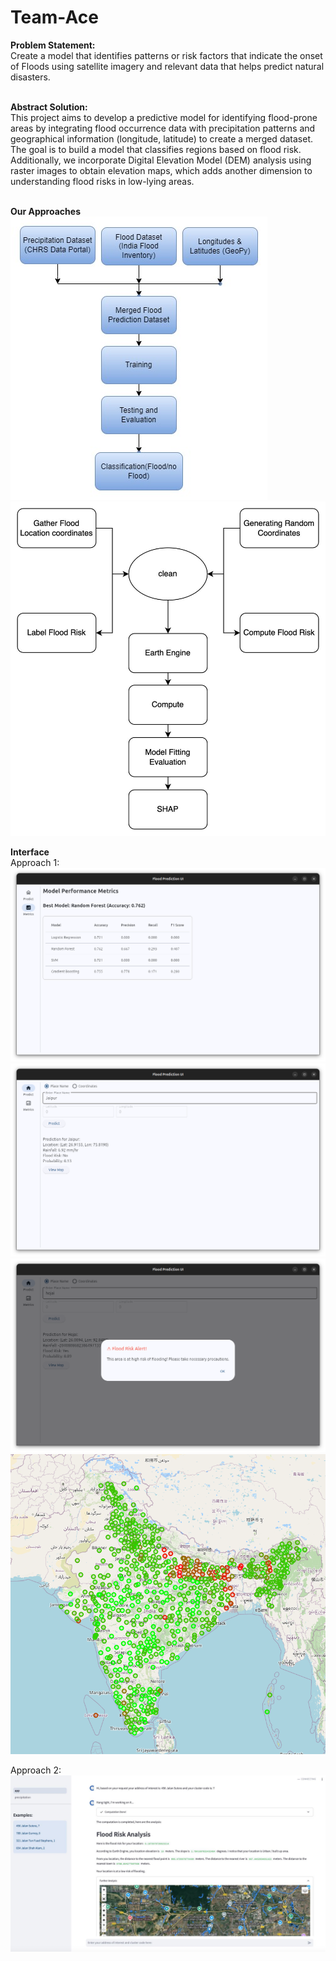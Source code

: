 # Team-Ace

**Problem Statement:** <br>
Create a model that identifies patterns or risk factors that indicate the onset of Floods using satellite imagery and relevant data that helps predict natural disasters. <br><br>

**Abstract Solution:** <br>
This project aims to develop a predictive model for identifying flood-prone areas by integrating flood occurrence data with precipitation patterns and geographical information (longitude, latitude) to create a merged dataset. The goal is to build a model that classifies regions based on flood risk. Additionally, we incorporate Digital Elevation Model (DEM) analysis using raster images to obtain elevation maps, which adds another dimension to understanding flood risks in low-lying areas. <br><br>

**Our Approaches** <br>
<img src="images/megathon1.jpeg" alt="Flowchart approach 1" />
<img src="images/megathon2.jpeg" alt="Flowchart approach 2" />

**Interface** <br>
Approach 1: 
<img src="images/megathon3.png" alt="Interface approach 1" />
<img src="images/megathon4.png" alt="Interface approach 1" />
<img src="images/megathon5.png" alt="Interface approach 1" />
<img src="images/megathon8.png" alt="Resulting Map" />

Approach 2:
<img src="images/megathon6.jpeg" alt="Interface approach 2" />

